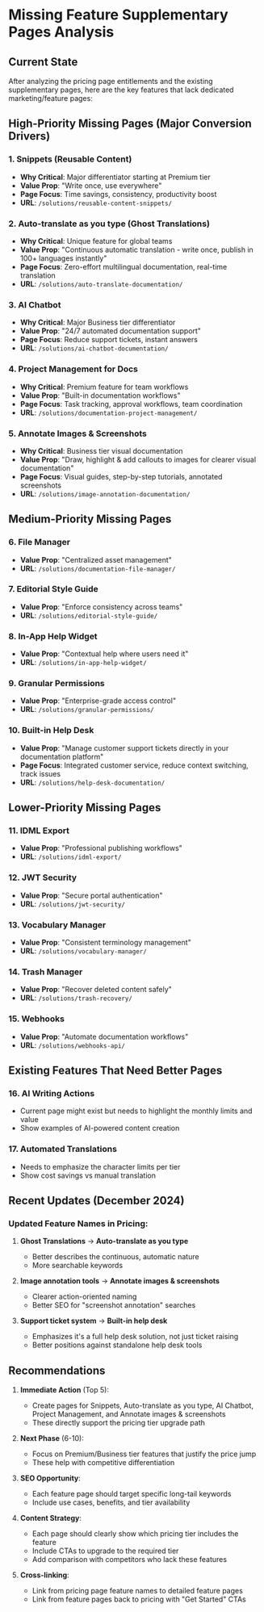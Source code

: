 # Missing Feature Supplementary Pages Analysis

## Current State
After analyzing the pricing page entitlements and the existing supplementary pages, here are the key features that lack dedicated marketing/feature pages:

## High-Priority Missing Pages (Major Conversion Drivers)

### 1. **Snippets (Reusable Content)**
- **Why Critical**: Major differentiator starting at Premium tier
- **Value Prop**: "Write once, use everywhere"
- **Page Focus**: Time savings, consistency, productivity boost
- **URL**: `/solutions/reusable-content-snippets/`

### 2. **Auto-translate as you type (Ghost Translations)**
- **Why Critical**: Unique feature for global teams
- **Value Prop**: "Continuous automatic translation - write once, publish in 100+ languages instantly"
- **Page Focus**: Zero-effort multilingual documentation, real-time translation
- **URL**: `/solutions/auto-translate-documentation/`

### 3. **AI Chatbot**
- **Why Critical**: Major Business tier differentiator
- **Value Prop**: "24/7 automated documentation support"
- **Page Focus**: Reduce support tickets, instant answers
- **URL**: `/solutions/ai-chatbot-documentation/`

### 4. **Project Management for Docs**
- **Why Critical**: Premium feature for team workflows
- **Value Prop**: "Built-in documentation workflows"
- **Page Focus**: Task tracking, approval workflows, team coordination
- **URL**: `/solutions/documentation-project-management/`

### 5. **Annotate Images & Screenshots**
- **Why Critical**: Business tier visual documentation
- **Value Prop**: "Draw, highlight & add callouts to images for clearer visual documentation"
- **Page Focus**: Visual guides, step-by-step tutorials, annotated screenshots
- **URL**: `/solutions/image-annotation-documentation/`

## Medium-Priority Missing Pages

### 6. **File Manager**
- **Value Prop**: "Centralized asset management"
- **URL**: `/solutions/documentation-file-manager/`

### 7. **Editorial Style Guide**
- **Value Prop**: "Enforce consistency across teams"
- **URL**: `/solutions/editorial-style-guide/`

### 8. **In-App Help Widget**
- **Value Prop**: "Contextual help where users need it"
- **URL**: `/solutions/in-app-help-widget/`

### 9. **Granular Permissions**
- **Value Prop**: "Enterprise-grade access control"
- **URL**: `/solutions/granular-permissions/`

### 10. **Built-in Help Desk**
- **Value Prop**: "Manage customer support tickets directly in your documentation platform"
- **Page Focus**: Integrated customer service, reduce context switching, track issues
- **URL**: `/solutions/help-desk-documentation/`

## Lower-Priority Missing Pages

### 11. **IDML Export**
- **Value Prop**: "Professional publishing workflows"
- **URL**: `/solutions/idml-export/`

### 12. **JWT Security**
- **Value Prop**: "Secure portal authentication"
- **URL**: `/solutions/jwt-security/`

### 13. **Vocabulary Manager**
- **Value Prop**: "Consistent terminology management"
- **URL**: `/solutions/vocabulary-manager/`

### 14. **Trash Manager**
- **Value Prop**: "Recover deleted content safely"
- **URL**: `/solutions/trash-recovery/`

### 15. **Webhooks**
- **Value Prop**: "Automate documentation workflows"
- **URL**: `/solutions/webhooks-api/`

## Existing Features That Need Better Pages

### 16. **AI Writing Actions**
- Current page might exist but needs to highlight the monthly limits and value
- Show examples of AI-powered content creation

### 17. **Automated Translations**
- Needs to emphasize the character limits per tier
- Show cost savings vs manual translation

## Recent Updates (December 2024)

### Updated Feature Names in Pricing:
1. **Ghost Translations** → **Auto-translate as you type**
   - Better describes the continuous, automatic nature
   - More searchable keywords
   
2. **Image annotation tools** → **Annotate images & screenshots**
   - Clearer action-oriented naming
   - Better SEO for "screenshot annotation" searches
   
3. **Support ticket system** → **Built-in help desk**
   - Emphasizes it's a full help desk solution, not just ticket raising
   - Better positions against standalone help desk tools

## Recommendations

1. **Immediate Action** (Top 5):
   - Create pages for Snippets, Auto-translate as you type, AI Chatbot, Project Management, and Annotate images & screenshots
   - These directly support the pricing tier upgrade path

2. **Next Phase** (6-10):
   - Focus on Premium/Business tier features that justify the price jump
   - These help with competitive differentiation

3. **SEO Opportunity**:
   - Each feature page should target specific long-tail keywords
   - Include use cases, benefits, and tier availability

4. **Content Strategy**:
   - Each page should clearly show which pricing tier includes the feature
   - Include CTAs to upgrade to the required tier
   - Add comparison with competitors who lack these features

5. **Cross-linking**:
   - Link from pricing page feature names to detailed feature pages
   - Link from feature pages back to pricing with "Get Started" CTAs